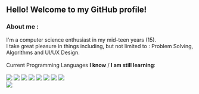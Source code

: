 ## Hello! Welcome to my GitHub profile!
### About me :
I'm a computer science enthusiast in my mid-teen years (15). <br>
I take great pleasure in things including, but not limited to : Problem Solving, Algorithms and UI/UX Design. <br>
<br>
Current Programming Languages **I know** / **I am still learning**: <br>
<br>
![](https://shields.io/badge/LUA-Good-brightgreen) ![](https://shields.io/badge/PHP-Good-brightgreen) ![](https://shields.io/badge/JS-Intermediate-8ccc1d) ![](https://shields.io/badge/CSS-Intermediate-8ccc1d) ![](https://shields.io/badge/HTML-Intermediate-8ccc1d) ![](https://shields.io/badge/Python-Intermediate-8ccc1d) ![](https://shields.io/badge/Ruby-Beginner-a0b023) ![](https://shields.io/badge/CS-Beginner-a0b023)
<br>
![](https://github-readme-stats.vercel.app/api?username=r-besson&theme=dark&show_icons=true)
